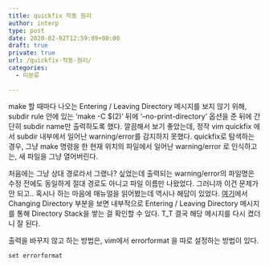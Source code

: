 ```yaml
---
title: quickfix 작동 원리
author: interp
type: post
date: 2020-02-02T12:59:09+00:00
draft: true
private: true
url: /quickfix-작동-원리/
categories:
  - 미분류

---
```

make 할 때마다 나오는 Entering / Leaving Directory 메시지를 보지 않기 위해, subdir rule 안에 있는 &#8216;make -C $(2)&#8217; 뒤에 &#8216;&#8211;no-print-directory&#8217; 옵션을 준 뒤에 간단히 subdir name만 출력하도록 했다. 깔끔해서 보기 좋았는데, 정작 vim quickfix 에서 subdir 내부에서 일어난 warning/error를 감지하지 못했다. quickfix로 탐색하는 경우, 그냥 make 명령을 한 현재 위치의 파일에서 일어난 warning/error 로 인식하고는, 새 파일을 그냥 열어버린다.

처음에는 그냥 상대 경로라서 그랬나? 싶었는데 출력되는 warning/error의 파일명은 수정 전에도 동일하게 절대 경로도 아니고 파일 이름만 나왔었다. 그러니까 이건 문제가 안 되고.. 혹시나 하는 마음에 매뉴얼을 읽어봤는데 역시나 해답이 있었다. [여기][1]에서 Changing Directory 부분을 보면 내부적으로 Entering / Leaving Directory 메시지를 통해 Directory Stack을 쌓는 걸 확인할 수 있다. T_T 결국 해당 메시지를 다시 켰더니 잘 된다.

출력을 바꾸지 않고 하는 방법은, vim에서 errorformat 을 따로 설정하는 방법이 있다.

    set errorformat

 [1]: http://vimdoc.sourceforge.net/htmldoc/quickfix.html